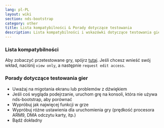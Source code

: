 ```yaml
---
lang: pl-PL
layout: wiki
section: nds-bootstrap
category: other
title: Lista kompatybilności & Porady dotyczące testowania
description: Lista kompatybilności i wskazówki dotyczące testowania gier
---
```


### Lista kompatybilności
Aby zobaczyć przetestowane gry, spójrz [tutaj](https://docs.google.com/spreadsheets/d/1LRTkXOUXraTMjg1eedz_f7b5jiuyMv2x6e_jY_nyHSc/). Jeśli chcesz wnieść swój wkład, naciśnij `view only`, a następnie `request edit access`.

### Porady dotyczące testowania gier
- Uważaj na migotania ekranu lub problemów z dźwiękiem
- Jeśli coś wygląda podejrzanie, uruchom grę na konsoli, która nie używa nds-bootstrap, aby porównać
- Wypróbuj jak najwięcej funkcji w grze
- Wypróbuj różne ustawienia dla uruchomienia gry (prędkość procesora ARM9, DMA odczytu karty, itp.)
- Bądź dokładny
